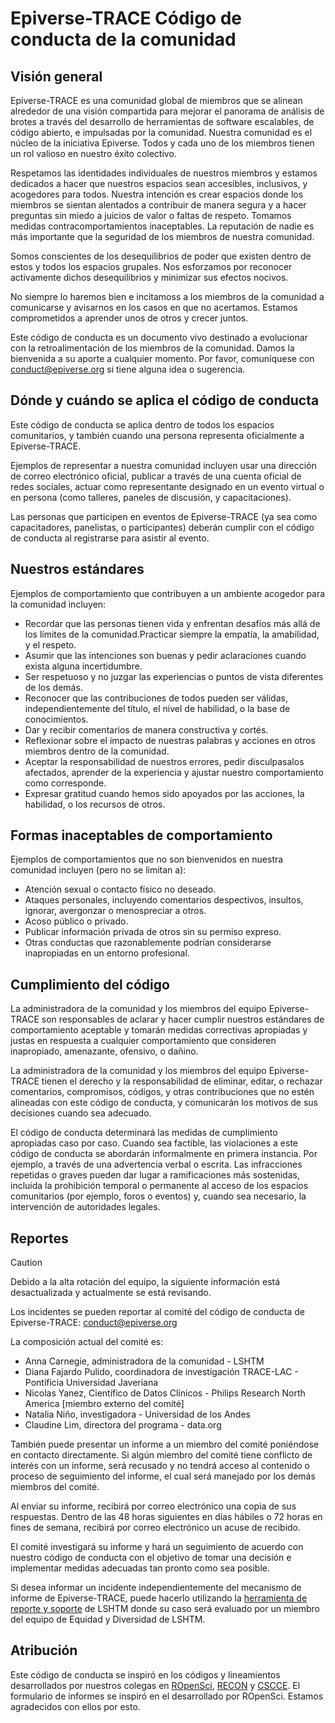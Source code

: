 # Epiverse-TRACE Código de conducta de la comunidad

## Visión general

Epiverse-TRACE es una comunidad global de miembros que se alinean alrededor de una visión compartida para mejorar el panorama de análisis de brotes a través del desarrollo de herramientas de software escalables, de código abierto, e impulsadas por la comunidad. Nuestra comunidad es el núcleo de la iniciativa Epiverse. Todos y cada uno de los miembros tienen un rol valioso en nuestro éxito colectivo.

Respetamos las identidades individuales de nuestros miembros y estamos dedicados a hacer que nuestros espacios sean accesibles, inclusivos, y acogedores para todos. Nuestra intención es crear espacios donde los miembros se sientan alentados a contribuir de manera segura y a hacer preguntas sin miedo a juicios de valor o faltas de respeto. Tomamos medidas contracomportamientos inaceptables. La reputación de nadie es más importante que la seguridad de los miembros de nuestra comunidad.

Somos conscientes de los desequilibrios de poder que existen dentro de estos y todos los espacios grupales. Nos esforzamos por reconocer activamente dichos desequilibrios y minimizar sus efectos nocivos.

No siempre lo haremos bien e incitamoss a los miembros de la comunidad a comunicarse y avisarnos en los casos en que no acertamos. Estamos comprometidos a aprender unos de otros y crecer juntos.

Este código de conducta es un documento vivo destinado a evolucionar con la retroalimentación de los miembros de la comunidad. Damos la bienvenida a su aporte a cualquier momento. Por favor, comuníquese con <conduct@epiverse.org> si tiene alguna idea o sugerencia.

## Dónde y cuándo se aplica el código de conducta

Este código de conducta se aplica dentro de todos los espacios comunitarios, y también cuando una persona representa oficialmente a Epiverse-TRACE.

Ejemplos de representar a nuestra comunidad incluyen usar una dirección de correo electrónico oficial, publicar a través de una cuenta oficial de redes sociales, actuar como representante designado en un evento virtual o en persona (como talleres, paneles de discusión, y capacitaciones).

Las personas que participen en eventos de Epiverse-TRACE (ya sea como capacitadores, panelistas, o participantes) deberán cumplir con el código de conducta al registrarse para asistir al evento.

## Nuestros estándares

Ejemplos de comportamiento que contribuyen a un ambiente acogedor para la comunidad incluyen:

* Recordar que las personas tienen vida y enfrentan desafíos más allá de los límites de la comunidad.Practicar siempre la empatía, la amabilidad, y el respeto.
* Asumir que las intenciones son buenas y pedir aclaraciones cuando exista alguna incertidumbre.
* Ser respetuoso y no juzgar las experiencias o puntos de vista diferentes de los demás.
* Reconocer que las contribuciones de todos pueden ser válidas, independientemente del título, el nivel de habilidad, o la base de conocimientos.
* Dar y recibir comentarios de manera constructiva y cortés.
* Reflexionar sobre el impacto de nuestras palabras y acciones en otros miembros dentro de la comunidad.
* Aceptar la responsabilidad de nuestros errores, pedir disculpasalos afectados, aprender de la experiencia y ajustar nuestro comportamiento como corresponde.
* Expresar gratitud cuando hemos sido apoyados por las acciones, la habilidad, o los recursos de otros.

## Formas inaceptables de comportamiento

Ejemplos de comportamientos que no son bienvenidos en nuestra comunidad incluyen (pero no se limitan a):

* Atención sexual o contacto físico no deseado.
* Ataques personales, incluyendo comentarios despectivos, insultos, ignorar, avergonzar o menospreciar a otros.
* Acoso público o privado.
* Publicar información privada de otros sin su permiso expreso.
* Otras conductas que razonablemente podrían considerarse inapropiadas en un entorno profesional.

## Cumplimiento del código

La administradora de la comunidad y los miembros del equipo Epiverse-TRACE son responsables de aclarar y hacer cumplir nuestros estándares de comportamiento aceptable y tomarán medidas correctivas apropiadas y justas en respuesta a cualquier comportamiento que consideren inapropiado, amenazante, ofensivo, o dañino.

La administradora de la comunidad y los miembros del equipo Epiverse-TRACE tienen el derecho y la responsabilidad de eliminar, editar, o rechazar comentarios, compromisos, códigos, y otras contribuciones que no estén alineadas con este código de conducta, y comunicarán los motivos de sus decisiones cuando sea adecuado.

El código de conducta determinará las medidas de cumplimiento apropiadas caso por caso. Cuando sea factible, las violaciones a este código de conducta se abordarán informalmente en primera instancia. Por ejemplo, a través de una advertencia verbal o escrita. Las infracciones repetidas o graves pueden dar lugar a ramificaciones más sostenidas, incluida la prohibición temporal o permanente al acceso de los espacios comunitarios (por ejemplo, foros o eventos) y, cuando sea necesario, la intervención de autoridades legales.

## Reportes

> [!CAUTION]
> Debido a la alta rotación del equipo, la siguiente información está desactualizada y actualmente se está revisando.

Los incidentes se pueden reportar al comité del código de conducta de Epiverse-TRACE: <conduct@epiverse.org>

La composición actual del comité es:

* Anna Carnegie, administradora de la comunidad - LSHTM
* Diana Fajardo Pulido, coordinadora de investigación TRACE-LAC - Pontificia Universidad Javeriana
* Nicolas Yanez, Científico de Datos Clínicos - Philips Research North America [miembro externo del comité]
* Natalia Niño, investigadora - Universidad de los Andes
* Claudine Lim, directora del programa - data.org

También puede presentar un informe a un miembro del comité poniéndose en contacto directamente. Si algún miembro del comité tiene conflicto de interés con un informe, será recusado y no tendrá acceso al contenido o proceso de seguimiento del informe, el cual será manejado por los demás miembros del comité.

Al enviar su informe, recibirá por correo electrónico una copia de sus respuestas. Dentro de las 48 horas siguientes en días hábiles o 72 horas en fines de semana, recibirá por correo electrónico un acuse de recibido.

El comité investigará su informe y hará un seguimiento de acuerdo con nuestro código de conducta con el objetivo de tomar una decisión e implementar medidas adecuadas tan pronto como sea posible.

Si desea informar un incidente independientemente del mecanismo de informe de Epiverse-TRACE, puede hacerlo utilizando la [herramienta de reporte y soporte](https://reportandsupport.lshtm.ac.uk/) de LSHTM donde su caso será evaluado por un miembro del equipo de Equidad y Diversidad de LSHTM.

## Atribución

Este código de conducta se inspiró en los códigos y lineamientos desarrollados por nuestros colegas en [ROpenSci](https://ropensci.org/code-of-conduct/), [RECON](https://www.repidemicsconsortium.org/CODE_OF_CONDUCT/) y [CSCCE](https://www.cscce.org/cscce-community-participation-guidelines/). El formulario de informes se inspiró en el desarrollado por ROpenSci. Estamos agradecidos con ellos por esto.
